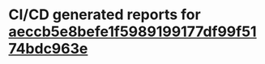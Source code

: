 # CI/CD generated reports for [aeccb5e8befe1f5989199177df99f5174bdc963e](https://github.com/hydephp/develop/commit/aeccb5e8befe1f5989199177df99f5174bdc963e)
